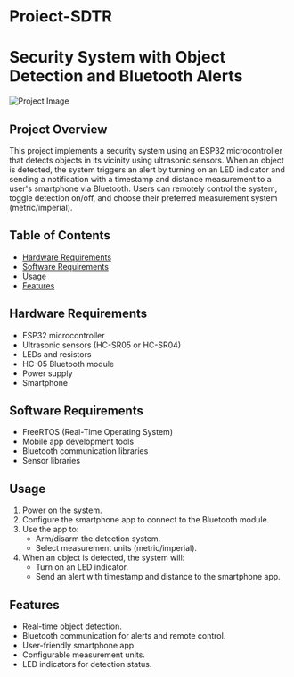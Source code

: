 # Proiect-SDTR
# Security System with Object Detection and Bluetooth Alerts

![Project Image](project_image.jpg)

## Project Overview

This project implements a security system using an ESP32 microcontroller that detects objects in its vicinity using ultrasonic sensors.
When an object is detected, the system triggers an alert by turning on an LED indicator and sending a notification with a timestamp and distance measurement to a user's smartphone via Bluetooth.
Users can remotely control the system, toggle detection on/off, and choose their preferred measurement system (metric/imperial).

## Table of Contents

- [Hardware Requirements](#hardware-requirements)
- [Software Requirements](#software-requirements)
- [Usage](#usage)
- [Features](#features)

## Hardware Requirements

- ESP32 microcontroller
- Ultrasonic sensors (HC-SR05 or HC-SR04)
- LEDs and resistors
- HC-05 Bluetooth module
- Power supply
- Smartphone

## Software Requirements

- FreeRTOS (Real-Time Operating System)
- Mobile app development tools
- Bluetooth communication libraries
- Sensor libraries

## Usage

1. Power on the system.
2. Configure the smartphone app to connect to the Bluetooth module.
3. Use the app to:
   - Arm/disarm the detection system.
   - Select measurement units (metric/imperial).
4. When an object is detected, the system will:
   - Turn on an LED indicator.
   - Send an alert with timestamp and distance to the smartphone app.

## Features

- Real-time object detection.
- Bluetooth communication for alerts and remote control.
- User-friendly smartphone app.
- Configurable measurement units.
- LED indicators for detection status.
